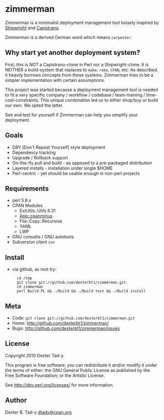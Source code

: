 zimmerman
=========

Zimmerman is a minimalist deployment management tool loosely inspired by
[Shipwright](http://search.cpan.org/perldoc?Shipwright) and 
[Capistrano](http://www.capify.org/).

Zimmerman is a derived German word which means `carpenter`.


Why start yet another deployment system?
----------------------------------------

First, this is *NOT* a Capistrano-clone in Perl nor a Shipwright-clone.
It is NEITHER a build-system that replaces to `make`, `rake`, `CPAN`, etc.
As described, it heavily borrows concepts from these systems.
Zimmerman tries to be a simpler implementation with certain assumptions.

This project was started because a deployment management tool is needed to fit
a very specific company / workflow / codebase / team-training / time-cost-constraints. 
This unique combination led us to either shop/buy or build our own. We opted 
the latter.

See and test for yourself if Zimmerman can help you simplify your deployment.


Goals
-----

* DRY [Don't Repeat Yourself] style deployment
* Dependency tracking
* Upgrade / Rollback support
* On-the-fly pull and build - as opposed to a pre-packaged distribution
* Layered installs - installation under single $HOME
* Perl-centric - yet should be usable enough in non-perl projects


Requirements
------------

* perl 5.8.x
* CPAN Modules
    * ExtUtils::Utils 6.31
    * [App::cpanminus](http://github.com/miyagawa/cpanminus)
    * File::Copy::Recursive
    * YAML
    * LWP
* GNU coreutils / GNU autotools
* Subversion client `svn`


Install
-------

* via github, as root try:
    
        cd /tmp
        git clone git://github.com/dexterbt1/zimmerman.git
        cd zimmerman
        perl Build.PL && ./Build && ./Build test && ./Build install


Meta
----

* Code: `git clone git://github.com/dexterbt1/zimmerman.git`
* Home: <http://github.com/dexterbt1/zimmerman/>
* Bugs: <http://github.com/dexterbt1/zimmerman/issues>


License
-------
Copyright 2010 Dexter Tad-y.

This program is free software; you can redistribute it and/or modify it
under the terms of either: the GNU General Public License as published
by the Free Software Foundation; or the Artistic License.

See http://dev.perl.org/licenses/ for more information.


Author
------

Dexter B. Tad-y <dtady@cpan.org>

